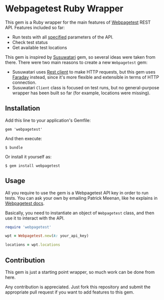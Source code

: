 # Webpagetest Ruby Wrapper

This gem is a Ruby wrapper for the main features of [Webpagetest](http://www.webpagetest.org/) REST API.
Features included so far:
- Run tests with all [specified](https://sites.google.com/a/webpagetest.org/docs/advanced-features/webpagetest-restful-apis#TOC-Parameters) parameters of the API.
- Check test status
- Get available test locations

This gem is inspired by [Susuwatari](https://github.com/moviepilot/susuwatari) gem, so several ideas were taken from there. There were two main reasons to create a new `Webpagetest` gem:
- Susuwatari uses [Rest client](https://github.com/rest-client/rest-client) to make HTTP requests, but this gem uses [Faraday](https://github.com/lostisland/faraday) instead, since it's more flexible and extensible in terms of HTTP connection.
- Susuwatari `Client` class is focused on test runs, but no general-purpose wrapper has been built so far (for example, locations were missing).

## Installation

Add this line to your application's Gemfile:

    gem 'webpagetest'

And then execute:

    $ bundle

Or install it yourself as:

    $ gem install webpagetest

## Usage
All you require to use the gem is a Webpagetest API key in order to run tests. You can ask your own by emailing Patrick Meenan, like he explains in [Webpagetest docs](https://sites.google.com/a/webpagetest.org/docs/advanced-features/webpagetest-restful-apis).

Basically, you need to instantiate an object of `Webpagetest` class, and then use it to interact with the API.

```ruby
require 'webpagetest'

wpt = Webpagetest.new(k: your_api_key)

locations = wpt.locations

```

## Contribution
This gem is just a starting point wrapper, so much work can be done from here.

Any contribution is appreciated. Just fork this repository and submit the appropriate pull request if you want to add features to this gem.
